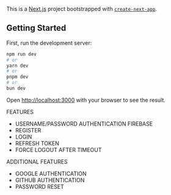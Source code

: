 This is a [Next.js](https://nextjs.org) project bootstrapped with [`create-next-app`](https://nextjs.org/docs/app/api-reference/cli/create-next-app).

## Getting Started

First, run the development server:

```bash
npm run dev
# or
yarn dev
# or
pnpm dev
# or
bun dev
```

Open [http://localhost:3000](http://localhost:3000) with your browser to see the result.

FEATURES

-   USERNAME/PASSWORD AUTHENTICATION FIREBASE
-   REGISTER
-   LOGIN
-   REFRESH TOKEN
-   FORCE LOGOUT AFTER TIMEOUT

ADDITIONAL FEATURES

-   GOOGLE AUTHENTICATION
-   GITHUB AUTHENTICATION
-   PASSWORD RESET
